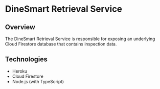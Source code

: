 # DineSmart Retrieval Service
## Overview
The DineSmart Retrieval Service is responsible for exposing an underlying Cloud
Firestore database that contains inspection data.

## Technologies
- Heroku
- Cloud Firestore
- Node.js (with TypeScript)
